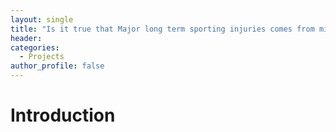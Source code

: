 ```yaml
---
layout: single
title: "Is it true that Major long term sporting injuries comes from minior Injuries?"
header:
categories:
  - Projects
author_profile: false
---
```


# Introduction
<!--
After watching many sporting injuries i and horicked non-contact injsuries es=pecially in the nba i went on the exam. 
Rnadomly i clicked on the short where a popular youtube states "look at KD he had a ACL injury and before that he had clave strain"? Is this really true? mpjperformance PJFPerforamcne "https://www.youtube.com/watch?v=HnPjGpcTU8A&t=47s" 

https://github.com/JaseZiv/NBA_data

# staitsically examing this 

# Can we build a model of the likelihood of getting a major injury contact/non-contant, type of sport related? minor injury?

 --!>